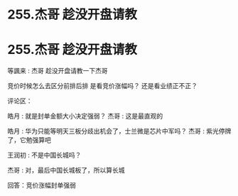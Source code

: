 # 255.杰哥 趁没开盘请教

# 255.杰哥 趁没开盘请教

等諷来 : 杰哥 趁没开盘请教一下杰哥

竞价时候怎么去区分前排后排 是看竞价涨幅吗？ 还是看业绩正不正？

评论区：

皓月 : 就是封单金额大小决定强弱？ 杰哥 : 这是最直观的

皓月 : 华为只能等明天三板分歧出机会了，士兰微是芯片中军吗？ 杰哥 : 紫光停牌了，它勉强算吧

王润初 : 不是中国长城吗？

杰哥 : 对，最后中国长城板了，所以算长城

回答：竞价涨幅封单强弱
